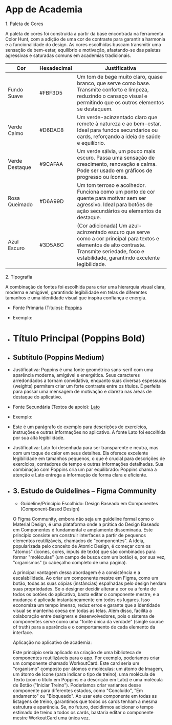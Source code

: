 # App de Academia

1\. Paleta de Cores

A paleta de cores foi construída a partir da base encontrada na ferramenta Color Hunt, com a adição de uma cor de contraste para garantir a harmonia e a funcionalidade do design. As cores escolhidas buscam transmitir uma sensação de bem-estar, equilíbrio e motivação, afastando-se das paletas agressivas e saturadas comuns em academias tradicionais.

| Cor | Hexadecimal | Justificativa |
| --- | --- | --- |
| Fundo Suave | #FBF3D5 | Um tom de bege muito claro, quase branco, que serve como base. Transmite conforto e limpeza, reduzindo o cansaço visual e permitindo que os outros elementos se destaquem. |
| Verde Calmo | #D6DAC8 | Um verde-acinzentado claro que remete à natureza e ao bem-estar. Ideal para fundos secundários ou cards, reforçando a ideia de saúde e equilíbrio. |
| Verde Destaque | #9CAFAA | Um verde sálvia, um pouco mais escuro. Passa uma sensação de crescimento, renovação e calma. Pode ser usado em gráficos de progresso ou ícones. |
| Rosa Queimado | #D6A99D | Um tom terroso e acolhedor. Funciona como um ponto de cor quente para motivar sem ser agressivo. Ideal para botões de ação secundários ou elementos de destaque. |
| Azul Escuro | #3D5A6C | (Cor adicionada) Um azul-acinzentado escuro que serve como a cor principal para textos e elementos de alto contraste. Transmite seriedade, foco e estabilidade, garantindo excelente legibilidade. |
2\. Tipografia

A combinação de fontes foi escolhida para criar uma hierarquia visual clara, moderna e amigável, garantindo legibilidade em telas de diferentes tamanhos e uma identidade visual que inspira confiança e energia.

*   Fonte Primária (Títulos): [Poppins](https://fonts.google.com/specimen/Poppins)
    

*   Exemplo:
    

*   # Título Principal (Poppins Bold)
    
*   ## Subtítulo (Poppins Medium)
    

*   Justificativa: Poppins é uma fonte geométrica sans-serif com uma aparência moderna, amigável e energética. Seus caracteres arredondados a tornam convidativa, enquanto suas diversas espessuras (weights) permitem criar um forte contraste entre os títulos. É perfeita para passar uma mensagem de motivação e clareza nas áreas de destaque do aplicativo.
    

*   Fonte Secundária (Textos de apoio): [Lato](https://fonts.google.com/specimen/Lato)
    

*   Exemplo:
    

*   Este é um parágrafo de exemplo para descrições de exercícios, instruções e outras informações no aplicativo. A fonte Lato foi escolhida por sua alta legibilidade.
    

*   Justificativa: Lato foi desenhada para ser transparente e neutra, mas com um toque de calor em seus detalhes. Ela oferece excelente legibilidade em tamanhos pequenos, o que é crucial para descrições de exercícios, contadores de tempo e outras informações detalhadas. Sua combinação com Poppins cria um par equilibrado: Poppins chama a atenção e Lato entrega a informação de forma clara e eficiente.
    
*   ## 3\. Estudo de Guidelines – Figma Community
    
    *   Guideline/Princípio Escolhido: Design Baseado em Componentes (Component-Based Design)
        
    
    O Figma Community, embora não seja um guideline formal como o Material Design, é uma plataforma onde a prática do Design Baseado em Componentes é fundamental e amplamente disseminada. Este princípio consiste em construir interfaces a partir de pequenos elementos reutilizáveis, chamados de "componentes". A ideia, popularizada pelo conceito de Atomic Design, é começar com os "átomos" (ícones, cores, inputs de texto) que são combinados para formar "moléculas" (um campo de busca com um botão) e, por sua vez, "organismos" (o cabeçalho completo de uma página).
    
    A principal vantagem dessa abordagem é a consistência e a escalabilidade. Ao criar um componente mestre em Figma, como um botão, todas as suas cópias (instâncias) espalhadas pelo design herdam suas propriedades. Se o designer decidir alterar a cor ou a fonte de todos os botões do aplicativo, basta editar o componente mestre, e a mudança é aplicada instantaneamente em todos os lugares. Isso economiza um tempo imenso, reduz erros e garante que a identidade visual se mantenha coesa em todas as telas. Além disso, facilita a colaboração entre designers e desenvolvedores, pois o sistema de componentes serve como uma "fonte única da verdade" (single source of truth) para a aparência e o comportamento de cada elemento da interface.
    
    Aplicação no aplicativo de academia:
    
    Este princípio seria aplicado na criação de uma biblioteca de componentes reutilizáveis para o app. Por exemplo, poderíamos criar um componente chamado WorkoutCard. Este card seria um "organismo" composto por átomos e moléculas: um átomo de Imagem, um átomo de Ícone (para indicar o tipo de treino), uma molécula de Texto (com o título em Poppins e a descrição em Lato) e uma molécula de Botão ("Iniciar Treino"). Poderíamos criar variantes desse componente para diferentes estados, como "Concluído", "Em andamento" ou "Bloqueado". Ao usar este componente em todas as listagens de treino, garantimos que todos os cards tenham a mesma estrutura e aparência. Se, no futuro, decidirmos adicionar o tempo estimado de treino a todos os cards, bastaria editar o componente mestre WorkoutCard uma única vez.